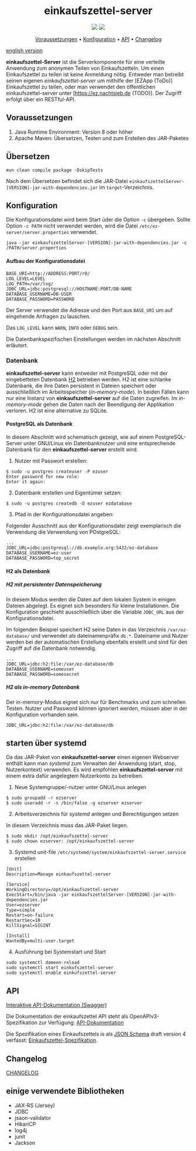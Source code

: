 <h1 align="center">einkaufszettel-server</h1>

<p align="center">
<a href="https://github.com/corona-warn-app/cwa-server/blob/master/LICENSE" title="License"><img src="https://img.shields.io/badge/License-Apache%202.0-green.svg?style=flat"></a>
<a href="https://ez.nachtsieb.de/swagger" title="swagger-ui"><img src="https://img.shields.io/swagger/valid/3.0?specUrl=https%3A%2F%2Fraw.githubusercontent.com%2Fmeetunix%2Feinkaufszettel-server%2Fmain%2Fopenapi.yaml"></a>
</p>


<p align="center">
<a href="#Voraussetzungen">Voraussetzungen</a> •
<a href="#Konfiguration">Konfiguration</a> •
<a href="#API">API</a> •
<a href="#Changelog">Changelog</a>
</p>

[english version](README_EN.md)

**einkaufszettel-Server** ist die Serverkomponente für eine verteilte Anwendung zum anonymen Teilen
von Einkaufszetteln. Um einen Einkaufszettel zu teilen ist keine Anmeldung nötig. Entweder man
betreibt seinen eigenen *einkaufszettel-server* um mithilfe der [EZApp (ToDo)]
Einkaufszettel zu teilen, oder man verwendet den öffentlichen einkaufszettel-server unter
[https://ez.nachtsieb.de (TODO)]. Der Zugriff erfolgt über ein RESTful-API.


## Voraussetzungen

1. Java Runtime Environment: Version 8 oder höher
2. Apache Maven: Übersetzen, Testen und zum Erstellen des JAR-Paketes

## Übersetzen

```
mvn clean compile package -DskipTests
```

Nach dem Übersetzen befindet sich die JAR-Datei `einkaufszettelServer-[VERSION]-jar-with-dependencies.jar`
im `target`-Verzeichnis.


## Konfiguration

Die Konfigurationsdatei wird beim Start üder die Option `-c` übergeben. Sollte
Option `-c PATH` nicht verwendet werden, wird die Datei `/etc/ez-server/server.properties` verwendet.

```
java -jar einkaufszettelServer-[VERSION]-jar-with-dependencies.jar -c /PATH/server.properties

```

#### Aufbau der Konfigurationsdatei

```
BASE_URI=http://ADDRESS:PORT/r0/
LOG_LEVEL=LEVEL
LOG_PATH=/var/log/
JDBC_URL=jdbc:postgresql://HOSTNAME:PORT/DB-NAME
DATABASE_USERNAME=DB-USER
DATABASE_PASSWORD=PASSWORD
```

Der Server verwendet die Adresse und den Port aus `BASE_URI` um auf eingehende Anfragen zu
lauschen.

Das `LOG_LEVEL` kann `WARN`, `INFO` oder `DEBUG` sein.

Die Datenbankspezifischen Einstellungen werden im nächsten Abschnitt erläutert.

### Datenbank

**einkaufszettel-server** kann entweder mit PostgreSQL oder mit der eingebetteten Datenbank
[H2](http://h2database.com) betrieben werden. H2 ist eine schlanke Datenbank, die ihre Daten
persistent in Dateien speichert oder ausschließlich im Arbeitsspeicher (*in-memory-mode*).
In beiden Fällen kann nur eine Instanz von **einkaufszettel-server** auf
die Daten zugreifen. Im *in-memory-mode* gehen die Daten nach der Beendigung der Applikation
verloren. H2 ist eine alternative zu SQLite.

#### PostgreSQL als Datenbank

In diesem Abschnitt wird schematisch gezeigt, wie auf einem PostgreSQL-Server unter GNU/Linux ein
Datenbanknutzer und eine entsprechende Datenbank für den **einkaufszettel-server** erstellt wird.

1. Nutzer mit Passwort erstellen:

```
$ sudo -u postgres createuser -P ezuser
Enter password for new role:
Enter it again:
```

2. Datenbank erstellen und Eigentümer setzen:

```
$ sudo -u postgres createdb -O ezuser ezdatabase
```

3. Pfad in der Konfigurationsdatei angeben:

Folgender Ausschnitt aus der Konfigurationsdatei zeigt exemplarisch die Verwendung die Verwendung
von POstgreSQL:

```
...
JDBC_URL=jdbc:postgresql://db.example.org:5432/ez-database
DATABASE_USERNAME=ez-user
DATABASE_PASSWORD=top_secret
```

#### H2 als Datenbank

##### H2 mit persistenter Datenspeicherung

In diesem Modus werden die Daten auf dem lokalen System in einigen Dateien abgelegt. Es eignet
sich besonders für kleine Installationen. Die Konfiguration geschieht ausschließlich über die
Variable `JDBC_URL` aus der Konfigurationsdatei.

Im folgenden Beispiel speichert H2 seine Daten in das Verzeichnis `/var/ez-database/` und verwendet
als dateinamenpräfix `db.*`. Dateiname und Nutzer werden bei der automatischen Erstellung ebenfalls
erstellt und sind für den Zugriff auf die Datenbank notwendig.

```
...
JDBC_URL=jdbc:h2:file:/var/ez-database/db
DATABASE_USERNAME=someuser
DATABASE_PASSWORD=somesecret
```

##### H2 als in-memory Datenbank

Der in-memory-Modus eignet sich nur für Benchmarks und zum schnellen Testen. Nutzer und Password
können ignoriert werden, müssen aber in der Konfiguration vorhanden sein.


```
JDBC_URL=jdbc:h2:file:/var/ez-database/db
```

## starten über systemd

Da das JAR-Paket von **einkaufszettel-server** einen eigenen Webserver enthält kann man
*systemd* zum Verwalten der Anwendung (start, stop, Nutzerkontext) verwenden. Es wird empfohlen
**einkaufszettel-server** mit einem extra dafür angelegtem Nutzerkonto zu betreiben.

1. Neue Systemgruppe/-nutzer unter GNU/Linux anlegen

```
$ sudo groupadd -r ezserver
$ sudo useradd -r -s /bin/false -g ezserver ezserver
```


2. Arbeitsverzeichnis für *systemd* anlegen und Berechtigungen setzen

In diesem Verzeichnis muss das JAR-Paket liegen.

```
$ sudo mkdir /opt/einkaufszettel-server
$ sudo chown ezserver: /opt/einkaufszettel-server
```

3. Systemd unit-file `/etc/systemd/system/einkaufszettel-server.service` erstellen


```
[Unit]
Description=Manage einkaufszettel-server

[Service]
WorkingDirectory=/opt/einkaufszettel-server
ExecStart=/bin/java -jar einkaufszettelServer-[VERSION]-jar-with-dependencies.jar
User=ezserver
Type=simple
Restart=on-failure
RestartSec=10
KillSignal=SIGINT

[Install]
WantedBy=multi-user.target
```

4. Ausführung bei Systemstart und Start

```
sudo systemctl dameon-reload
sudo systemctl start einkufszettel-server
sudo systemctl enable einkufszettel-server
```

## API

[Interaktive API-Dokumentation (Swagger)](https://ez.nachtsieb.de/swagger)

Die Dokumentation der einkaufszettel API steht als OpenAPIv3-Spezifikation zur Verfügung: [API-Dokumentation](openapi.yaml)

Die Spezifikation eines Einkaufszettels is als [JSON Schema](https://json-schema.org/) draft
version 4 verfasst: [Einkaufszettel-Spezifikation](https://nachtsieb.de/docs/ezschema.json).

## Changelog

[CHANGELOG](CHANGELOG.md)

## einige verwendete Bibliotheken

* JAX-RS (Jersey)
* JDBC
* jsaon-validator
* HikariCP
* log4j
* junit
* Jackson
